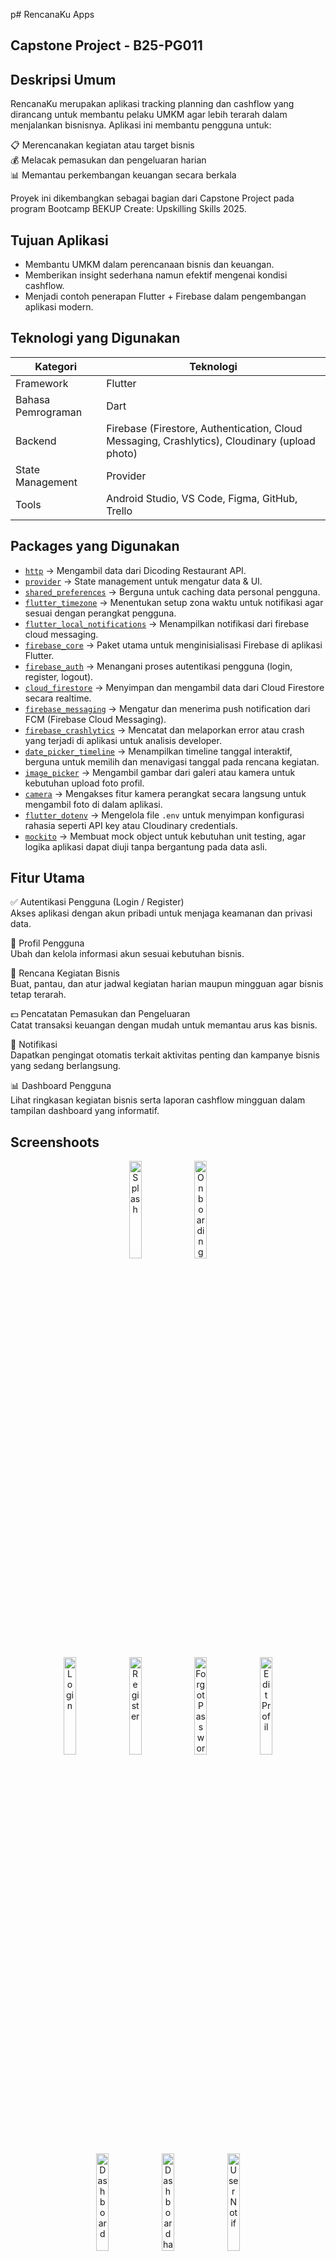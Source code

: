 p# RencanaKu Apps

## Capstone Project - B25-PG011

## Deskripsi Umum

RencanaKu merupakan aplikasi tracking planning dan cashflow yang dirancang untuk membantu pelaku UMKM agar lebih terarah dalam menjalankan bisnisnya.
Aplikasi ini membantu pengguna untuk:

📋 Merencanakan kegiatan atau target bisnis<br>
💰 Melacak pemasukan dan pengeluaran harian<br>
📊 Memantau perkembangan keuangan secara berkala

Proyek ini dikembangkan sebagai bagian dari Capstone Project pada program Bootcamp BEKUP Create: Upskilling Skills 2025.

## Tujuan Aplikasi

- Membantu UMKM dalam perencanaan bisnis dan keuangan.
- Memberikan insight sederhana namun efektif mengenai kondisi cashflow.
- Menjadi contoh penerapan Flutter + Firebase dalam pengembangan aplikasi modern.

## Teknologi yang Digunakan

| Kategori           | Teknologi                                                                                     |
| ------------------ | --------------------------------------------------------------------------------------------- |
| Framework          | Flutter                                                                                       |
| Bahasa Pemrograman | Dart                                                                                          |
| Backend            | Firebase (Firestore, Authentication, Cloud Messaging, Crashlytics), Cloudinary (upload photo) |
| State Management   | Provider                                                                                      |
| Tools              | Android Studio, VS Code, Figma, GitHub, Trello                                                |

## Packages yang Digunakan  

- [`http`](https://pub.dev/packages/http) → Mengambil data dari Dicoding Restaurant API.  
- [`provider`](https://pub.dev/packages/provider) → State management untuk mengatur data & UI.  
- [`shared_preferences`](https://pub.dev/packages/shared_preferences) → Berguna untuk caching data personal pengguna. 
- [`flutter_timezone`](https://pub.dev/packages/flutter_timezone) → Menentukan setup zona waktu untuk notifikasi agar sesuai dengan perangkat pengguna. 
- [`flutter_local_notifications`](https://pub.dev/packages/flutter_local_notifications) → Menampilkan notifikasi dari firebase cloud messaging.
- [`firebase_core`](https://pub.dev/packages/firebase_core) → Paket utama untuk menginisialisasi Firebase di aplikasi Flutter.
- [`firebase_auth`](https://pub.dev/packages/firebase_auth) → Menangani proses autentikasi pengguna (login, register, logout).
- [`cloud_firestore`](https://pub.dev/packages/cloud_firestore) → Menyimpan dan mengambil data dari Cloud Firestore secara realtime.
- [`firebase_messaging`](https://pub.dev/packages/firebase_messaging) → Mengatur dan menerima push notification dari FCM (Firebase Cloud Messaging).
- [`firebase_crashlytics`](https://pub.dev/packages/firebase_crashlytics) → Mencatat dan melaporkan error atau crash yang terjadi di aplikasi untuk analisis developer.
- [`date_picker_timeline`](https://pub.dev/packages/date_picker_timeline) → Menampilkan timeline tanggal interaktif, berguna untuk memilih dan menavigasi tanggal pada rencana kegiatan.
- [`image_picker`](https://pub.dev/packages/image_picker) → Mengambil gambar dari galeri atau kamera untuk kebutuhan upload foto profil.
- [`camera`](https://pub.dev/packages/camera) → Mengakses fitur kamera perangkat secara langsung untuk mengambil foto di dalam aplikasi.
- [`flutter_dotenv`](https://pub.dev/packages/flutter_dotenv) → Mengelola file `.env` untuk menyimpan konfigurasi rahasia seperti API key atau Cloudinary credentials.
- [`mockito`](https://pub.dev/packages/mockito) → Membuat mock object untuk kebutuhan unit testing, agar logika aplikasi dapat diuji tanpa bergantung pada data asli.

## Fitur Utama

✅ Autentikasi Pengguna (Login / Register)<br>
Akses aplikasi dengan akun pribadi untuk menjaga keamanan dan privasi data.

👤 Profil Pengguna<br>
Ubah dan kelola informasi akun sesuai kebutuhan bisnis.

📅 Rencana Kegiatan Bisnis<br>
Buat, pantau, dan atur jadwal kegiatan harian maupun mingguan agar bisnis tetap terarah.

💵 Pencatatan Pemasukan dan Pengeluaran<br>
Catat transaksi keuangan dengan mudah untuk memantau arus kas bisnis.

🔔 Notifikasi<br>
Dapatkan pengingat otomatis terkait aktivitas penting dan kampanye bisnis yang sedang berlangsung.

📊 Dashboard Pengguna<br>
Lihat ringkasan kegiatan bisnis serta laporan cashflow mingguan dalam tampilan dashboard yang informatif.

## Screenshoots

<p align="center">
  <img src="assets/screenshots/splash/rencanaku_splash.png" alt="Splash" width="20%" />
  <img src="assets/screenshots/splash/rencanaku_onboarding.png" alt="Onboarding" width="20%" />
</p>
<p align="center">
  <img src="assets/screenshots/auth/rencanaku_login.png" alt="Login" width="20%" />
  <img src="assets/screenshots/auth/rencanaku_register.png" alt="Register" width="20%" />
<img src="assets/screenshots/auth/rencanaku_forgot.png" alt="Forgot Password" width="20%" />
  <img src="assets/screenshots/profile/rencanaku_editprofile.png" alt="Edit Profil" width="20%" />
</p>
<p align="center">
<img src="assets/screenshots/home/rencanaku_home.png" alt="Dashboard" width="20%" />
  <img src="assets/screenshots/home/rencanaku_home_data.png" alt="Dashboard has data" width="20%" />
  <img src="assets/screenshots/home/rencanaku_notif.png" alt="User Notif" width="20%" />
</p>
<p align="center">
<img src="assets/screenshots/plan/rencanaku_plan.png" alt="Planning" width="20%" />
  <img src="assets/screenshots/plan/rencanaku_addtask.png" alt="Add Task" width="20%" />
  <img src="assets/screenshots/plan/rencanaku_datepick.png" alt="Add Plan" width="20%" />
  <img src="assets/screenshots/plan/rencanaku_addplan.png" alt="Add Plan" width="20%" />
  <img src="assets/screenshots/plan/rencanaku_plan_data.png" alt="Plan Progress" width="20%" />
  <img src="assets/screenshots/plan/rencanaku_plan_completed.png" alt="Plan Completed" width="20%" />
  <img src="assets/screenshots/plan/rencanaku_plan_pending.png" alt="Plan Pending" width="20%" />
  <img src="assets/screenshots/plan/rencanaku_plandetail.png" alt="Plan Pending" width="20%" />
</p>
<p align="center">
<img src="assets/screenshots/cashflow/rencanaku_cashflow.png" alt="Cashflow" width="20%" />
<img src="assets/screenshots/cashflow/rencanaku_addcashflow.png" alt="Add Cashflow" width="20%" />
  <img src="assets/screenshots/cashflow/rencanaku_cashflow_data.png" alt="Cashflow with data" width="20%" />
  <img src="assets/screenshots/cashflow/rencanaku_history_cashflow.png" alt="Cashflow History" width="20%" />
</p>
<p align="center">
<img src="assets/screenshots/profile/rencanaku_profil.png" alt="Profile" width="20%" />
<img src="assets/screenshots/profile/rencanaku_upload.png" alt="Upload Photo" width="20%" />
  <img src="assets/screenshots/profile/rencanaku_delete.png" alt="Delete Account" width="20%" />
  <img src="assets/screenshots/profile/rencanaku_logout.png" alt="User Logout" width="20%" />
</p>

## Tim Pengembang

### Kelompok B25-PG011<br>

Program Bootcamp BEKUP Create: Upskilling Skills 2025

| No       | Nama                     | Peran                               |
| -------- | ------------------------ | ----------------------------------- |
| BC25B035 | Bayu Teguh Pamuji        | Project Manager / Flutter Developer |
| BC25B031 | Martaulina Simanungkalit | UI/UX Designer / QA Tester          |
| BC25B019 | Diaz Saputra             | Frontend Developer                  |
| BC25B037 | Mirza Danish Faturrahman | Backend Developer                   |

## Cara Menjalankan Aplikasi

1. Clone repository ini:

   ```bash
   git clone https://github.com/bayutp/b25_pg011_capstone_project.git
   cd b25_pg011_capstone_project
   ```

2. **Install dependency Flutter**

   ```bash
   flutter pub get
   ```

3. **Jalankan aplikasi di emulator atau perangkat fisik**

   Sebelum menjalankan aplikasi, pastikan:

   - Sudah menghubungkan proyek dengan Firebase
   - File konfigurasi Firebase (`google-services.json` untuk Android atau `GoogleService-Info.plist` untuk iOS) sudah ditempatkan di folder yang sesuai:
     - Development: `android/app/dev/`
     - Production: `android/app/prod/`
   - File `firebase_options.dart` sudah dibuat untuk masing-masing flavor
   - File `.env` pada root project untuk menyimpan key **Cloudinary** agar fitur upload photo

     ```bash
     CLOUDINARY_CLOUD_NAME=<nama project cloudinary>
     CLOUDINARY_UPLOAD_PRESET=<nama preset cloudinary>
     Cara menjalankan aplikasi:

     ```

   - Mode Development:

     ```bash
     flutter run -t lib/main_dev.dart --flavor dev
     ```

   - Mode Production:
     ```bash
     flutter run -t lib/main_prod.dart --flavor prod
     ```

## Lisensi

Proyek ini dikembangkan untuk tujuan edukasi dan non-komersial.

© 2025 Kelompok B25_PG011 — All rights reserved.
